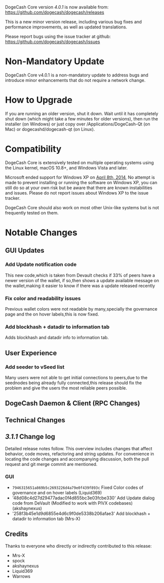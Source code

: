 DogeCash Core version *4.0.1* is now available from:  <https://github.com/dogecash/dogecash/releases>

This is a new minor version release, including various bug fixes and performance improvements, as well as updated translations.

Please report bugs using the issue tracker at github: <https://github.com/dogecash/dogecash/issues>

Non-Mandatory Update
==============

DogeCash Core v4.0.1 is a non-mandatory update to address bugs and introduce minor enhancements that do not require a network change.

How to Upgrade
==============

If you are running an older version, shut it down. Wait until it has completely shut down (which might take a few minutes for older versions), then run the installer (on Windows) or just copy over /Applications/DogeCash-Qt (on Mac) or dogecashd/dogecash-qt (on Linux).


Compatibility
==============

DogeCash Core is extensively tested on multiple operating systems using
the Linux kernel, macOS 10.8+, and Windows Vista and later.

Microsoft ended support for Windows XP on [April 8th, 2014](https://www.microsoft.com/en-us/WindowsForBusiness/end-of-xp-support),
No attempt is made to prevent installing or running the software on Windows XP, you
can still do so at your own risk but be aware that there are known instabilities and issues.
Please do not report issues about Windows XP to the issue tracker.

DogeCash Core should also work on most other Unix-like systems but is not
frequently tested on them.

Notable Changes
==============

GUI Updates
--------------

### Add Update notification code 

This new code,which is taken from Devault checks if 33% of peers have a newer version of the wallet, if so,then shows a update available message on the wallet,making it easier to know if there was a update released recently
### Fix color and readability issues

Previous wallet colors were not readable by many,specially the governance page and the on hover labels,this is now fixed.

### Add blockhash + datadir to information tab

Adds blockhash and datadir info to information tab.

User Experience
--------------

### Add seeder to vSeed list

Many users were not able to get initial connections to peers,due to the seednodes being already fully connected,this release should fix the problem and give the users the most reliable peers possible.

DogeCash Daemon & Client (RPC Changes)
--------------


Technical Changes
--------------


*3.1.1* Change log
--------------

Detailed release notes follow. This overview includes changes that affect behavior, code moves, refactoring and string updates. For convenience in locating the code changes and accompanying discussion, both the pull request and git merge commit are mentioned.

### GUI
 - `7946315651a869b5c2693226d4a79e0f439f893c` Fixed Color codes of governance and on hover labels (Liquid369)
 - '48d08c4d27d29477adac0f4d855bc3e03fcbe330' Add Update dialog code from DeVault (Modified to work with PIVX codebases) (akshaynexus)
 - '258f3b45e1d9d6855e4d6c9f0de5338b206afae3' Add blockhash + datadir to information tab (Mrs-X)
 
## Credits
Thanks to everyone who directly or indirectly contributed to this release:

 - Mrs-X
 - spock
 - akshaynexus
 - Liquid369
 - Warrows

